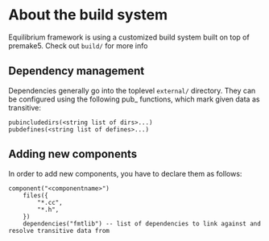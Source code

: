 # About the build system
Equilibrium framework is using a customized build system built on top of premake5. Check out `build/` for more info

## Dependency management
Dependencies generally go into the toplevel `external/` directory. They can be configured using the following pub_ functions, which mark given data as transitive:
```
pubincludedirs(<string list of dirs>...)
pubdefines(<string list of defines>...)
```

## Adding new components
In order to add new components, you have to declare them as follows:
```
component("<componentname>")
    files({
        "*.cc",
        "*.h",
    })
    dependencies("fmtlib") -- list of dependencies to link against and resolve transitive data from
```